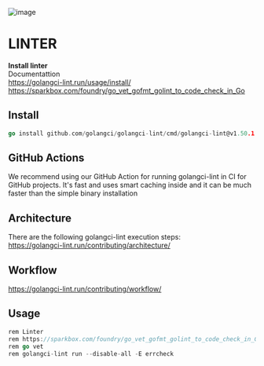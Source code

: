 ![image](https://user-images.githubusercontent.com/3950155/200340883-64ad4700-f9d9-483b-9a8d-c526ed987e4c.png)

# LINTER
**Install linter**   
Documentattion   
https://golangci-lint.run/usage/install/     
https://sparkbox.com/foundry/go_vet_gofmt_golint_to_code_check_in_Go   

## Install
```go
go install github.com/golangci/golangci-lint/cmd/golangci-lint@v1.50.1
```

## GitHub Actions
We recommend using our GitHub Action for running golangci-lint in CI for GitHub projects. It's fast and uses smart caching inside and it can be much faster than the simple binary installation

## Architecture 
There are the following golangci-lint execution steps:  
https://golangci-lint.run/contributing/architecture/   

## Workflow
https://golangci-lint.run/contributing/workflow/



## Usage 
```go
rem Linter   
rem https://sparkbox.com/foundry/go_vet_gofmt_golint_to_code_check_in_Go    
rem go vet   
rem golangci-lint run --disable-all -E errcheck   
```
